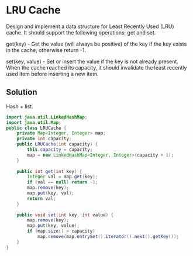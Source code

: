 # LRU Cache

Design and implement a data structure for Least Recently Used (LRU) cache. It should support the following operations: get and set.

get(key) - Get the value (will always be positive) of the key if the key exists in the cache, otherwise return -1.

set(key, value) - Set or insert the value if the key is not already present. When the cache reached its capacity, it should invalidate the least recently used item before inserting a new item.

## Solution

Hash + list.

```java
import java.util.LinkedHashMap;
import java.util.Map;
public class LRUCache {
    private Map<Integer, Integer> map;
    private int capacity;
    public LRUCache(int capacity) {
        this.capacity = capacity;
        map = new LinkedHashMap<Integer, Integer>(capacity + 1);
    }
    
    public int get(int key) {
        Integer val = map.get(key);
        if (val == null) return -1;
        map.remove(key);
        map.put(key, val);
        return val;
    }
    
    public void set(int key, int value) {
        map.remove(key);
        map.put(key, value);
        if (map.size() > capacity)
            map.remove(map.entrySet().iterator().next().getKey());
    }
}
```

